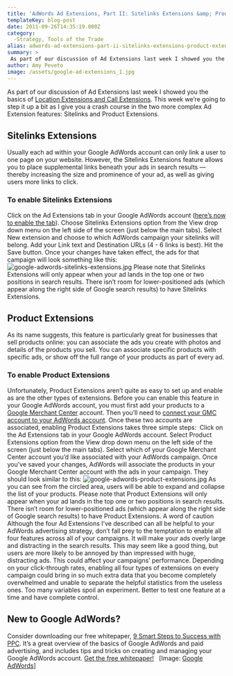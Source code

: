 ```yaml
---
title: 'AdWords Ad Extensions, Part II: Sitelinks Extensions &amp; Product Extensions'
templateKey: blog-post
date: 2011-09-26T14:35:19.000Z
category: 
  -Strategy, Tools of the Trade
alias: adwords-ad-extensions-part-ii-sitelinks-extensions-product-extensions
summary: > 
 As part of our discussion of Ad Extensions last week I showed you the basics of Location Extensions and Call Extensions. This week we’re going to step it up a bit as I give you a crash course in the two more complex Ad Extension features: Sitelinks and Product Extensions.
author: Amy Peveto
image: /assets/google-ad-extensions_1.jpg
---
```


As part of our discussion of Ad Extensions last week I showed you the basics of [Location Extensions and Call Extensions](/blog/09/19/2011/adwords-ad-extensions-part-i-location-call-extensions). This week we’re going to step it up a bit as I give you a crash course in the two more complex Ad Extension features: Sitelinks and Product Extensions.

Sitelinks Extensions
--------------------

Usually each ad within your Google AdWords account can only link a user to one page on your website. However, the Sitelinks Extensions feature allows you to place supplemental links beneath your ads in search results — thereby increasing the size and prominence of your ad, as well as giving users more links to click.

### To enable Sitelinks Extensions

Click on the Ad Extensions tab in your Google AdWords account ([here’s now to enable the tab](/blog/09/19/2011/adwords-ad-extensions-part-i-location-call-extensions)). Choose Sitelinks Extensions option from the View drop down menu on the left side of the screen (just below the main tabs). Select New extension and choose to which AdWords campaign your sitelinks will belong. Add your Link text and Destination URLs (4 - 6 links is best). Hit the Save button. Once your changes have taken effect, the ads for that campaign will look something like this: ![google-adwords-sitelinks-extensions.jpg](/assets/google-adwords-sitelinks-extensions.jpg) Please note that Sitelinks Extensions will only appear when your ad lands in the top one or two positions in search results. There isn’t room for lower-positioned ads (which appear along the right side of Google search results) to have Sitelinks Extensions.

Product Extensions
------------------

As its name suggests, this feature is particularly great for businesses that sell products online: you can associate the ads you create with photos and details of the products you sell. You can associate specific products with specific ads, or show off the full range of your products as part of every ad.

### To enable Product Extensions

Unfortunately, Product Extensions aren’t quite as easy to set up and enable as are the other types of extensions. Before you can enable this feature in your Google AdWords account, you must first add your products to a [Google Merchant Center](https://support.google.com/merchants/answer/188493?hl=en) account. Then you’ll need to [connect your GMC account to your AdWords account](https://support.google.com/adwords/answer/2454022?hl=en&from=141833&rd=2). Once these two accounts are associated, enabling Product Extensions takes three simple steps:  Click on the Ad Extensions tab in your Google AdWords account. Select Product Extensions option from the View drop down menu on the left side of the screen (just below the main tabs). Select which of your Google Merchant Center account you’d like associated with your AdWords campaign. Once you’ve saved your changes, AdWords will associate the products in your Google Merchant Center account with the ads in your campaign. They should look similar to this: ![google-adwords-product-extensions.jpg](/assets/google-adwords-product-extensions.jpg) As you can see from the circled area, users will be able to expand and collapse the list of your products. Please note that Product Extensions will only appear when your ad lands in the top one or two positions in search results. There isn’t room for lower-positioned ads (which appear along the right side of Google search results) to have Product Extensions. A word of caution Although the four Ad Extensions I’ve described can all be helpful to your AdWords advertising strategy, don’t fall prey to the temptation to enable all four features across all of your campaigns. It will make your ads overly large and distracting in the search results. This may seem like a good thing, but users are more likely to be annoyed by than impressed with huge, distracting ads. This could affect your campaigns’ performance. Depending on your click-through rates, enabling all four types of extensions on every campaign could bring in so much extra data that you become completely overwhelmed and unable to separate the helpful statistics from the useless ones. Too many variables spoil an experiment. Better to test one feature at a time and have complete control.

New to Google AdWords?
----------------------

Consider downloading our free whitepaper, [9 Smart Steps to Success with PPC](/9-smart-steps-success-ppc). It’s a great overview of the basics of Google AdWords and paid advertising, and includes tips and tricks on creating and managing your Google AdWords account. [Get the free whitepaper!](/9-smart-steps-success-ppc)   \[Image: [Google AdWords](https://accounts.google.com/ServiceLogin?service=adwords&hl=en_US&ltmpl=regionalc&passive=true&ifr=false&alwf=true&continue=https://adwords.google.com/um/gaiaauth?apt%3DNone)\]